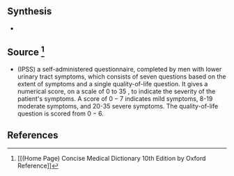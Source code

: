 ## Synthesis
- 
## Source [^1]
- (IPSS) a self-administered questionnaire, completed by men with lower urinary tract symptoms, which consists of seven questions based on the extent of symptoms and a single quality-of-life question. It gives a numerical score, on a scale of 0 to 35 , to indicate the severity of the patient's symptoms. A score of $0-7$ indicates mild symptoms, 8-19 moderate symptoms, and 20-35 severe symptoms. The quality-of-life question is scored from $0-6$.
## References

[^1]: [[(Home Page) Concise Medical Dictionary 10th Edition by Oxford Reference]]